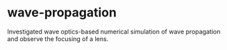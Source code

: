 # wave-propagation
 Investigated wave optics-based numerical simulation of wave propagation
and observe the focusing of a lens.
